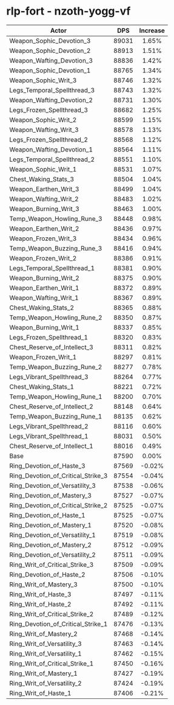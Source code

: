 # rlp-fort - nzoth-yogg-vf
| Actor | DPS | Increase |
|---|:---:|:---:|
|Weapon_Sophic_Devotion_3|89031|1.65%|
|Weapon_Sophic_Devotion_2|88913|1.51%|
|Weapon_Wafting_Devotion_3|88836|1.42%|
|Weapon_Sophic_Devotion_1|88765|1.34%|
|Weapon_Sophic_Writ_3|88746|1.32%|
|Legs_Temporal_Spellthread_3|88743|1.32%|
|Weapon_Wafting_Devotion_2|88731|1.30%|
|Legs_Frozen_Spellthread_3|88682|1.25%|
|Weapon_Sophic_Writ_2|88599|1.15%|
|Weapon_Wafting_Writ_3|88578|1.13%|
|Legs_Frozen_Spellthread_2|88568|1.12%|
|Weapon_Wafting_Devotion_1|88564|1.11%|
|Legs_Temporal_Spellthread_2|88551|1.10%|
|Weapon_Sophic_Writ_1|88531|1.07%|
|Chest_Waking_Stats_3|88504|1.04%|
|Weapon_Earthen_Writ_3|88499|1.04%|
|Weapon_Wafting_Writ_2|88483|1.02%|
|Weapon_Burning_Writ_3|88463|1.00%|
|Temp_Weapon_Howling_Rune_3|88448|0.98%|
|Weapon_Earthen_Writ_2|88436|0.97%|
|Weapon_Frozen_Writ_3|88434|0.96%|
|Temp_Weapon_Buzzing_Rune_3|88416|0.94%|
|Weapon_Frozen_Writ_2|88386|0.91%|
|Legs_Temporal_Spellthread_1|88381|0.90%|
|Weapon_Burning_Writ_2|88375|0.90%|
|Weapon_Earthen_Writ_1|88372|0.89%|
|Weapon_Wafting_Writ_1|88367|0.89%|
|Chest_Waking_Stats_2|88365|0.88%|
|Temp_Weapon_Howling_Rune_2|88350|0.87%|
|Weapon_Burning_Writ_1|88337|0.85%|
|Legs_Frozen_Spellthread_1|88320|0.83%|
|Chest_Reserve_of_Intellect_3|88311|0.82%|
|Weapon_Frozen_Writ_1|88297|0.81%|
|Temp_Weapon_Buzzing_Rune_2|88277|0.78%|
|Legs_Vibrant_Spellthread_3|88264|0.77%|
|Chest_Waking_Stats_1|88221|0.72%|
|Temp_Weapon_Howling_Rune_1|88200|0.70%|
|Chest_Reserve_of_Intellect_2|88148|0.64%|
|Temp_Weapon_Buzzing_Rune_1|88135|0.62%|
|Legs_Vibrant_Spellthread_2|88116|0.60%|
|Legs_Vibrant_Spellthread_1|88031|0.50%|
|Chest_Reserve_of_Intellect_1|88016|0.49%|
|Base|87590|0.00%|
|Ring_Devotion_of_Haste_3|87569|-0.02%|
|Ring_Devotion_of_Critical_Strike_3|87554|-0.04%|
|Ring_Devotion_of_Versatility_3|87538|-0.06%|
|Ring_Devotion_of_Mastery_3|87527|-0.07%|
|Ring_Devotion_of_Critical_Strike_2|87525|-0.07%|
|Ring_Devotion_of_Haste_1|87525|-0.07%|
|Ring_Devotion_of_Mastery_1|87520|-0.08%|
|Ring_Devotion_of_Versatility_1|87519|-0.08%|
|Ring_Devotion_of_Mastery_2|87512|-0.09%|
|Ring_Devotion_of_Versatility_2|87511|-0.09%|
|Ring_Writ_of_Critical_Strike_3|87509|-0.09%|
|Ring_Devotion_of_Haste_2|87506|-0.10%|
|Ring_Writ_of_Mastery_3|87500|-0.10%|
|Ring_Writ_of_Haste_3|87497|-0.11%|
|Ring_Writ_of_Haste_2|87492|-0.11%|
|Ring_Writ_of_Critical_Strike_2|87489|-0.12%|
|Ring_Devotion_of_Critical_Strike_1|87476|-0.13%|
|Ring_Writ_of_Mastery_2|87468|-0.14%|
|Ring_Writ_of_Versatility_3|87463|-0.14%|
|Ring_Writ_of_Versatility_1|87462|-0.15%|
|Ring_Writ_of_Critical_Strike_1|87450|-0.16%|
|Ring_Writ_of_Mastery_1|87427|-0.19%|
|Ring_Writ_of_Versatility_2|87424|-0.19%|
|Ring_Writ_of_Haste_1|87406|-0.21%|
